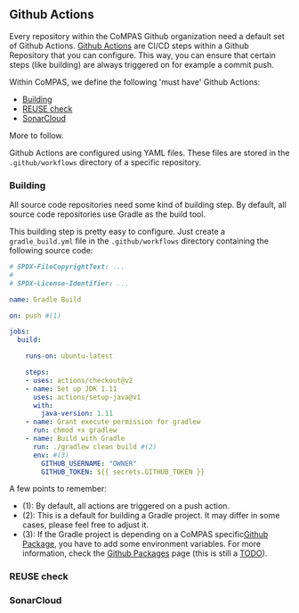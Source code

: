 <!--
SPDX-FileCopyrightText: 2021 Alliander N.V.

SPDX-License-Identifier: CC-BY-4.0
-->

## Github Actions
Every repository within the CoMPAS Github organization need a default set of Github Actions.
[Github Actions](https://github.com/features/actions) are CI/CD steps within a Github Repository that you can configure. This way, you can ensure that certain steps (like building) are always triggered on for example a commit push.

Within CoMPAS, we define the following 'must have' Github Actions:
  - [Building](#building)
  - [REUSE check](#reuse-check)
  - [SonarCloud](#sonarcloud)

More to follow.

Github Actions are configured using YAML files. These files are stored in the `.github/workflows` directory of a specific repository.

### Building
All source code repositories need some kind of building step.
By default, all source code repositories use Gradle as the build tool.

This building step is pretty easy to configure. Just create a `gradle_build.yml` file in the `.github/workflows` directory containing the following source code:

```yaml
# SPDX-FileCopyrightText: ...
#
# SPDX-License-Identifier: ...

name: Gradle Build

on: push #(1)

jobs:
  build:

    runs-on: ubuntu-latest

    steps:
    - uses: actions/checkout@v2
    - name: Set up JDK 1.11
      uses: actions/setup-java@v1
      with:
        java-version: 1.11
    - name: Grant execute permission for gradlew
      run: chmod +x gradlew
    - name: Build with Gradle
      run: ./gradlew clean build #(2)
      env: #(3)
        GITHUB_USERNAME: "OWNER"
        GITHUB_TOKEN: ${{ secrets.GITHUB_TOKEN }}
```

A few points to remember:
- (1): By default, all actions are triggered on a push action.
- (2): This is a default for building a Gradle project. It may differ in some cases, please feel free to adjust it.
- (3): If the Gradle project is depending on a CoMPAS specific[Github Package](https://github.com/orgs/com-pas/packages), you have to add some environment variables. For more information, check the [Github Packages]() page (this is still a [TODO](https://github.com/com-pas/compas-architecture/issues/98)).

### REUSE check

### SonarCloud